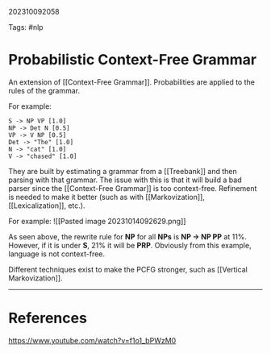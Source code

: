 202310092058

Tags: #nlp

# Probabilistic Context-Free Grammar
An extension of [[Context-Free Grammar]].  Probabilities are applied to the rules of the grammar.

For example:
```
S -> NP VP [1.0]
NP -> Det N [0.5]
VP -> V NP [0.5]
Det -> "The" [1.0]
N -> "cat" [1.0]
V -> "chased" [1.0]
```

They are built by estimating a grammar from a [[Treebank]] and then parsing with that grammar.  The issue with this is that it will build a bad parser since the [[Context-Free Grammar]] is too context-free.  Refinement is needed to make it better (such as with [[Markovization]], [[Lexicalization]], etc.).

For example:
![[Pasted image 20231014092629.png]]

As seen above, the rewrite rule for **NP** for all **NPs** is **NP $\rightarrow$ NP PP** at 11%.
However, if it is under **S**, 21% it will be **PRP**.  Obviously from this example, language is not context-free.

Different techniques exist to make the PCFG stronger, such as [[Vertical Markovization]].

---
# References
https://www.youtube.com/watch?v=f1o1_bPWzM0